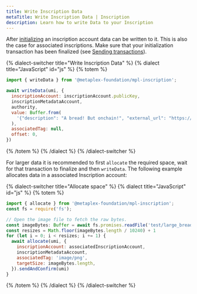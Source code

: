```yaml
---
title: Write Inscription Data
metaTitle: Write Inscription Data | Inscription
description: Learn how to write Data to your Inscription
---
```


After [initializing](initialize) an inscription account data can be written to it. This is also the case for associated inscriptions. Make sure that your initialization transaction has been finalized (see [Sending transactions](https://developers.metaplex.com/umi/transactions#sending-transactions)).

{% dialect-switcher title="Write Inscription Data" %}
{% dialect title="JavaScript" id="js" %}
{% totem %}

```js
import { writeData } from '@metaplex-foundation/mpl-inscription';

await writeData(umi, {
  inscriptionAccount: inscriptionAccount.publicKey,
  inscriptionMetadataAccount,
  authority,
  value: Buffer.from(
    '{"description": "A bread! But onchain!", "external_url": "https://breadheads.io"}'
  ),
  associatedTag: null,
  offset: 0,
})
```
{% /totem %}
{% /dialect %}
{% /dialect-switcher %}


For larger data it is recommended to first `allocate` the required space, wait for that transaction to finalize and then `writeData`. The following example allocates data in a associated Inscription account:

{% dialect-switcher title="Allocate space" %}
{% dialect title="JavaScript" id="js" %}
{% totem %}

```js
import { allocate } from '@metaplex-foundation/mpl-inscription';
const fs = require('fs');

// Open the image file to fetch the raw bytes.
const imageBytes: Buffer = await fs.promises.readFile('test/large_bread.png')
const resizes = Math.floor(imageBytes.length / 10240) + 1
for (let i = 0; i < resizes; i += 1) {
  await allocate(umi, {
    inscriptionAccount: associatedInscriptionAccount,
    inscriptionMetadataAccount,
    associatedTag: 'image/png',
    targetSize: imageBytes.length,
  }).sendAndConfirm(umi)
}
```
{% /totem %}
{% /dialect %}
{% /dialect-switcher %}
